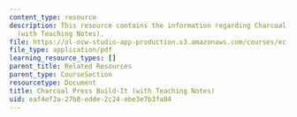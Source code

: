 ```yaml
---
content_type: resource
description: This resource contains the information regarding Charcoal Press Build-It
  (with Teaching Notes).
file: https://ol-ocw-studio-app-production.s3.amazonaws.com/courses/ec-701j-d-lab-i-development-fall-2009/eaf4ef2a27b8edde2c24ebe3e7b3fa04_MITEC_701JF09_charpr_bld_tn.pdf
file_type: application/pdf
learning_resource_types: []
parent_title: Related Resources
parent_type: CourseSection
resourcetype: Document
title: Charcoal Press Build-It (with Teaching Notes)
uid: eaf4ef2a-27b8-edde-2c24-ebe3e7b3fa04
---
```

